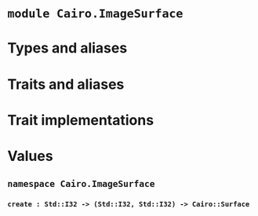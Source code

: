 # `module Cairo.ImageSurface`

# Types and aliases

# Traits and aliases

# Trait implementations

# Values

## `namespace Cairo.ImageSurface`

### `create : Std::I32 -> (Std::I32, Std::I32) -> Cairo::Surface`